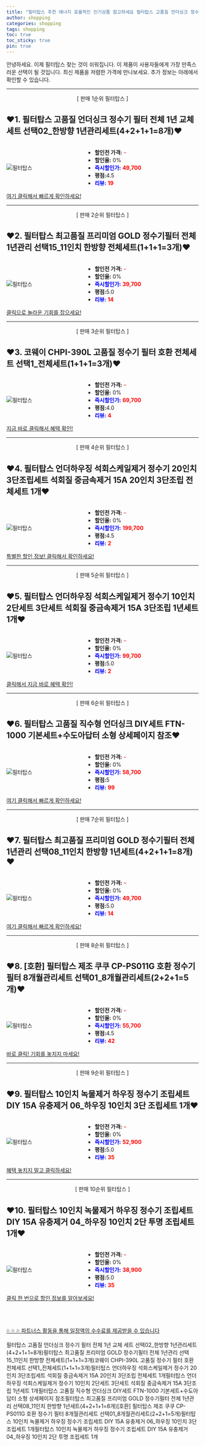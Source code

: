 ```yaml
---
title: "필터탑스 추천 에너지 효율적인 인기상품 참고하세요 필터탑스 고품질 언더싱크 정수기 필터"
author: shopping
categories: shopping
tags: shopping
toc: true
toc_sticky: true
pin: true
---
```

안녕하세요. 이제 필터탑스 찾는 것이 쉬워집니다. 이 제품이 사용자들에게 가장 만족스러운 선택이 될 것입니다. 최신 제품을 저렴한 가격에 만나보세요. 추가 정보는 아래에서 확인할 수 있습니다.

---
<p class="toplist" style="margin: 0 auto; display: block; width: fit-content;">[ 판매 1순위 필터탑스 ]</p>

<h2><strong>❤️1. 필터탑스 고품질 언더싱크 정수기 필터 전체 1년 교체 세트 선택02_한방향 1년관리세트(4+2+1+1=8개)❤️</strong></h2>

<div style="display: flex; align-items: center;">
    <div style="flex: 0.4;">
        <img src="https://thumbnail9.coupangcdn.com/thumbnails/remote/230x230ex/image/vendor_inventory/images/2018/12/11/13/7/dfe99e1f-8353-4d91-8d13-a6a1a918d00e.jpg" alt="필터탑스" style="max-width: 100%;">
    </div>
    <div style="flex: 0.6; margin-left: 10px;">
        <ul>
            <li><strong>할인전 가격:</strong> <del style="color: red;">-</del></li>
            <li><strong>할인율:</strong> 0%</li>
            <li><span style='color:blue'><strong>즉시할인가:</strong></span> <span style='color:red'><strong>49,700</strong></span></li>
            <li><strong>평점:</strong>4.5</li>
            <li><span style='color:blue'><strong>리뷰:</strong></span> <span style='color:red'><strong>19</strong></span></li>
        </ul>
    </div>
</div>
<div class="center">
    <a href="https://William4Davisa.github.io?lptag=AF9450613&subid=githubio&pageKey=166548241&traceid=V0-153&itemId=477072859&vendorItemId=4197061662" class="myButton">
        여기 클릭해서 빠르게 확인하세요!
    </a>
</div>


---
<p class="toplist" style="margin: 0 auto; display: block; width: fit-content;">[ 판매 2순위 필터탑스 ]</p>

<h2><strong>❤️2. 필터탑스 최고품질 프리미엄 GOLD 정수기필터 전체 1년관리 선택15_11인치 한방향 전체세트(1+1+1=3개)❤️</strong></h2>

<div style="display: flex; align-items: center;">
    <div style="flex: 0.4;">
        <img src="https://thumbnail7.coupangcdn.com/thumbnails/remote/230x230ex/image/vendor_inventory/a803/128d02619c64da7504eeeafd91a267b08660bfedca376be981a2c09e9503.jpg" alt="필터탑스" style="max-width: 100%;">
    </div>
    <div style="flex: 0.6; margin-left: 10px;">
        <ul>
            <li><strong>할인전 가격:</strong> <del style="color: red;">-</del></li>
            <li><strong>할인율:</strong> 0%</li>
            <li><span style='color:blue'><strong>즉시할인가:</strong></span> <span style='color:red'><strong>39,700</strong></span></li>
            <li><strong>평점:</strong>5.0</li>
            <li><span style='color:blue'><strong>리뷰:</strong></span> <span style='color:red'><strong>14</strong></span></li>
        </ul>
    </div>
</div>
<div class="center">
    <a href="https://William4Davisa.github.io?lptag=AF9450613&subid=githubio&pageKey=206841490&traceid=V0-153&itemId=19665543717&vendorItemId=86771220339" class="myButton">
        클릭으로 놀라운 기회를 잡으세요!
    </a>
</div>


---
<p class="toplist" style="margin: 0 auto; display: block; width: fit-content;">[ 판매 3순위 필터탑스 ]</p>

<h2><strong>❤️3. 코웨이 CHPI-390L 고품질 정수기 필터 호환 전체세트 선택1_전체세트(1+1+1=3개)❤️</strong></h2>

<div style="display: flex; align-items: center;">
    <div style="flex: 0.4;">
        <img src="https://thumbnail6.coupangcdn.com/thumbnails/remote/230x230ex/image/vendor_inventory/0896/7e1c870d7ecfda95390f8b895d4395cf2afd0e369db801892f5b3edd25db.jpg" alt="필터탑스" style="max-width: 100%;">
    </div>
    <div style="flex: 0.6; margin-left: 10px;">
        <ul>
            <li><strong>할인전 가격:</strong> <del style="color: red;">-</del></li>
            <li><strong>할인율:</strong> 0%</li>
            <li><span style='color:blue'><strong>즉시할인가:</strong></span> <span style='color:red'><strong>69,700</strong></span></li>
            <li><strong>평점:</strong>4.0</li>
            <li><span style='color:blue'><strong>리뷰:</strong></span> <span style='color:red'><strong>4</strong></span></li>
        </ul>
    </div>
</div>
<div class="center">
    <a href="https://William4Davisa.github.io?lptag=AF9450613&subid=githubio&pageKey=133538103&traceid=V0-153&itemId=392356406&vendorItemId=3955050830" class="myButton">
        지금 바로 클릭해서 혜택 확인!
    </a>
</div>


---
<p class="toplist" style="margin: 0 auto; display: block; width: fit-content;">[ 판매 4순위 필터탑스 ]</p>

<h2><strong>❤️4. 필터탑스 언더하우징 석회스케일제거 정수기 20인치 3단조립세트 석회질 중금속제거 15A 20인치 3단조립 전체세트 1개❤️</strong></h2>

<div style="display: flex; align-items: center;">
    <div style="flex: 0.4;">
        <img src="https://thumbnail10.coupangcdn.com/thumbnails/remote/230x230ex/image/vendor_inventory/ec27/190c8a94c8a7d434677b6855a4dead00009f74e0330ad052a1421dd7e6db.jpg" alt="필터탑스" style="max-width: 100%;">
    </div>
    <div style="flex: 0.6; margin-left: 10px;">
        <ul>
            <li><strong>할인전 가격:</strong> <del style="color: red;">-</del></li>
            <li><strong>할인율:</strong> 0%</li>
            <li><span style='color:blue'><strong>즉시할인가:</strong></span> <span style='color:red'><strong>199,700</strong></span></li>
            <li><strong>평점:</strong>4.5</li>
            <li><span style='color:blue'><strong>리뷰:</strong></span> <span style='color:red'><strong>2</strong></span></li>
        </ul>
    </div>
</div>
<div class="center">
    <a href="https://William4Davisa.github.io?lptag=AF9450613&subid=githubio&pageKey=7456234064&traceid=V0-153&itemId=19423572400&vendorItemId=4766218243" class="myButton">
        특별한 할인 정보! 클릭해서 확인하세요!
    </a>
</div>


---
<p class="toplist" style="margin: 0 auto; display: block; width: fit-content;">[ 판매 5순위 필터탑스 ]</p>

<h2><strong>❤️5. 필터탑스 언더하우징 석회스케일제거 정수기 10인치 2단세트 3단세트 석회질 중금속제거 15A 3단조립 1년세트 1개❤️</strong></h2>

<div style="display: flex; align-items: center;">
    <div style="flex: 0.4;">
        <img src="https://thumbnail9.coupangcdn.com/thumbnails/remote/230x230ex/image/vendor_inventory/62fd/dd8802e11ebf1d4177025ad262361c19d3906b8bc15e5f5261c18745c00f.jpg" alt="필터탑스" style="max-width: 100%;">
    </div>
    <div style="flex: 0.6; margin-left: 10px;">
        <ul>
            <li><strong>할인전 가격:</strong> <del style="color: red;">-</del></li>
            <li><strong>할인율:</strong> 0%</li>
            <li><span style='color:blue'><strong>즉시할인가:</strong></span> <span style='color:red'><strong>99,700</strong></span></li>
            <li><strong>평점:</strong>5.0</li>
            <li><span style='color:blue'><strong>리뷰:</strong></span> <span style='color:red'><strong>2</strong></span></li>
        </ul>
    </div>
</div>
<div class="center">
    <a href="https://William4Davisa.github.io?lptag=AF9450613&subid=githubio&pageKey=7456172607&traceid=V0-153&itemId=19423293235&vendorItemId=86062549066" class="myButton">
        클릭해서 지금 바로 혜택 확인!
    </a>
</div>


---
<p class="toplist" style="margin: 0 auto; display: block; width: fit-content;">[ 판매 6순위 필터탑스 ]</p>

<h2><strong>❤️6. 필터탑스 고품질 직수형 언더싱크 DIY세트 FTN-1000 기본세트+수도아답터 소형 상세페이지 참조❤️</strong></h2>

<div style="display: flex; align-items: center;">
    <div style="flex: 0.4;">
        <img src="https://thumbnail6.coupangcdn.com/thumbnails/remote/230x230ex/image/vendor_inventory/8628/164974c946449f7d93bcc89d23bc773ba06b0bfee16ae6433f046ef1e298.jpg" alt="필터탑스" style="max-width: 100%;">
    </div>
    <div style="flex: 0.6; margin-left: 10px;">
        <ul>
            <li><strong>할인전 가격:</strong> <del style="color: red;">-</del></li>
            <li><strong>할인율:</strong> 0%</li>
            <li><span style='color:blue'><strong>즉시할인가:</strong></span> <span style='color:red'><strong>58,700</strong></span></li>
            <li><strong>평점:</strong>5</li>
            <li><span style='color:blue'><strong>리뷰:</strong></span> <span style='color:red'><strong>99</strong></span></li>
        </ul>
    </div>
</div>
<div class="center">
    <a href="https://William4Davisa.github.io?lptag=AF9450613&subid=githubio&pageKey=7616594456&traceid=V0-153&itemId=20183888553&vendorItemId=89121059835" class="myButton">
        여기 클릭해서 빠르게 확인하세요!
    </a>
</div>


---
<p class="toplist" style="margin: 0 auto; display: block; width: fit-content;">[ 판매 7순위 필터탑스 ]</p>

<h2><strong>❤️7. 필터탑스 최고품질 프리미엄 GOLD 정수기필터 전체 1년관리 선택08_11인치 한방향 1년세트(4+2+1+1=8개)❤️</strong></h2>

<div style="display: flex; align-items: center;">
    <div style="flex: 0.4;">
        <img src="https://thumbnail7.coupangcdn.com/thumbnails/remote/230x230ex/image/vendor_inventory/b0c6/2d70baeb0cc5d403552eb59b7af1a34b43f93ce6d3704717fdad993b5014.jpg" alt="필터탑스" style="max-width: 100%;">
    </div>
    <div style="flex: 0.6; margin-left: 10px;">
        <ul>
            <li><strong>할인전 가격:</strong> <del style="color: red;">-</del></li>
            <li><strong>할인율:</strong> 0%</li>
            <li><span style='color:blue'><strong>즉시할인가:</strong></span> <span style='color:red'><strong>49,700</strong></span></li>
            <li><strong>평점:</strong>5.0</li>
            <li><span style='color:blue'><strong>리뷰:</strong></span> <span style='color:red'><strong>14</strong></span></li>
        </ul>
    </div>
</div>
<div class="center">
    <a href="https://William4Davisa.github.io?lptag=AF9450613&subid=githubio&pageKey=206841490&traceid=V0-153&itemId=611215635&vendorItemId=4603801833" class="myButton">
        여기 클릭해서 빠르게 확인하세요!
    </a>
</div>


---
<p class="toplist" style="margin: 0 auto; display: block; width: fit-content;">[ 판매 8순위 필터탑스 ]</p>

<h2><strong>❤️8. [호환] 필터탑스 제조 쿠쿠 CP-PS011G 호환 정수기 필터 8개월관리세트 선택01_8개월관리세트(2+2+1=5개)❤️</strong></h2>

<div style="display: flex; align-items: center;">
    <div style="flex: 0.4;">
        <img src="https://thumbnail7.coupangcdn.com/thumbnails/remote/230x230ex/image/vendor_inventory/a1a7/8e70455304a729df50bcccd0730bfe09f60a515da13b18907c7916d60a99.jpg" alt="필터탑스" style="max-width: 100%;">
    </div>
    <div style="flex: 0.6; margin-left: 10px;">
        <ul>
            <li><strong>할인전 가격:</strong> <del style="color: red;">-</del></li>
            <li><strong>할인율:</strong> 0%</li>
            <li><span style='color:blue'><strong>즉시할인가:</strong></span> <span style='color:red'><strong>55,700</strong></span></li>
            <li><strong>평점:</strong>4.5</li>
            <li><span style='color:blue'><strong>리뷰:</strong></span> <span style='color:red'><strong>42</strong></span></li>
        </ul>
    </div>
</div>
<div class="center">
    <a href="https://William4Davisa.github.io?lptag=AF9450613&subid=githubio&pageKey=279679093&traceid=V0-153&itemId=887759825&vendorItemId=5268301488" class="myButton">
        바로 클릭! 기회를 놓치지 마세요!
    </a>
</div>


---
<p class="toplist" style="margin: 0 auto; display: block; width: fit-content;">[ 판매 9순위 필터탑스 ]</p>

<h2><strong>❤️9. 필터탑스 10인치 녹물제거 하우징 정수기 조립세트 DIY 15A 유충제거 06_하우징 10인치 3단 조립세트 1개❤️</strong></h2>

<div style="display: flex; align-items: center;">
    <div style="flex: 0.4;">
        <img src="https://thumbnail6.coupangcdn.com/thumbnails/remote/230x230ex/image/vendor_inventory/a107/2c0f64b006207a446e4aba4b6ff5e3108024b890a39ca5d4650d6b61fe5d.jpg" alt="필터탑스" style="max-width: 100%;">
    </div>
    <div style="flex: 0.6; margin-left: 10px;">
        <ul>
            <li><strong>할인전 가격:</strong> <del style="color: red;">-</del></li>
            <li><strong>할인율:</strong> 0%</li>
            <li><span style='color:blue'><strong>즉시할인가:</strong></span> <span style='color:red'><strong>52,900</strong></span></li>
            <li><strong>평점:</strong>5.0</li>
            <li><span style='color:blue'><strong>리뷰:</strong></span> <span style='color:red'><strong>35</strong></span></li>
        </ul>
    </div>
</div>
<div class="center">
    <a href="https://William4Davisa.github.io?lptag=AF9450613&subid=githubio&pageKey=268665353&traceid=V0-153&itemId=843271481&vendorItemId=5145717783" class="myButton">
        혜택 놓치지 말고 클릭하세요!
    </a>
</div>


---
<p class="toplist" style="margin: 0 auto; display: block; width: fit-content;">[ 판매 10순위 필터탑스 ]</p>

<h2><strong>❤️10. 필터탑스 10인치 녹물제거 하우징 정수기 조립세트 DIY 15A 유충제거 04_하우징 10인치 2단 투명 조립세트 1개❤️</strong></h2>

<div style="display: flex; align-items: center;">
    <div style="flex: 0.4;">
        <img src="https://thumbnail9.coupangcdn.com/thumbnails/remote/230x230ex/image/vendor_inventory/7fe7/d10c0ab751178c732e180b4d5a3007804b9eb6d5415f2d484a5cb778a44b.jpg" alt="필터탑스" style="max-width: 100%;">
    </div>
    <div style="flex: 0.6; margin-left: 10px;">
        <ul>
            <li><strong>할인전 가격:</strong> <del style="color: red;">-</del></li>
            <li><strong>할인율:</strong> 0%</li>
            <li><span style='color:blue'><strong>즉시할인가:</strong></span> <span style='color:red'><strong>38,900</strong></span></li>
            <li><strong>평점:</strong>5.0</li>
            <li><span style='color:blue'><strong>리뷰:</strong></span> <span style='color:red'><strong>35</strong></span></li>
        </ul>
    </div>
</div>
<div class="center">
    <a href="https://William4Davisa.github.io?lptag=AF9450613&subid=githubio&pageKey=268665353&traceid=V0-153&itemId=843271496&vendorItemId=5145717819" class="myButton">
        클릭 한 번으로 할인 정보를 알아보세요!
    </a>
</div>

<br><br><br>[💦 💦 💦 파트너스 활동을 통해 일정액의 수수료를 제공받을 수 있습니다](https://link.coupang.com/a/bcpT2c)<br><br>필터탑스 고품질 언더싱크 정수기 필터 전체 1년 교체 세트 선택02_한방향 1년관리세트(4+2+1+1=8개)필터탑스 최고품질 프리미엄 GOLD 정수기필터 전체 1년관리 선택15_11인치 한방향 전체세트(1+1+1=3개)코웨이 CHPI-390L 고품질 정수기 필터 호환 전체세트 선택1_전체세트(1+1+1=3개)필터탑스 언더하우징 석회스케일제거 정수기 20인치 3단조립세트 석회질 중금속제거 15A 20인치 3단조립 전체세트 1개필터탑스 언더하우징 석회스케일제거 정수기 10인치 2단세트 3단세트 석회질 중금속제거 15A 3단조립 1년세트 1개필터탑스 고품질 직수형 언더싱크 DIY세트 FTN-1000 기본세트+수도아답터 소형 상세페이지 참조필터탑스 최고품질 프리미엄 GOLD 정수기필터 전체 1년관리 선택08_11인치 한방향 1년세트(4+2+1+1=8개)[호환] 필터탑스 제조 쿠쿠 CP-PS011G 호환 정수기 필터 8개월관리세트 선택01_8개월관리세트(2+2+1=5개)필터탑스 10인치 녹물제거 하우징 정수기 조립세트 DIY 15A 유충제거 06_하우징 10인치 3단 조립세트 1개필터탑스 10인치 녹물제거 하우징 정수기 조립세트 DIY 15A 유충제거 04_하우징 10인치 2단 투명 조립세트 1개